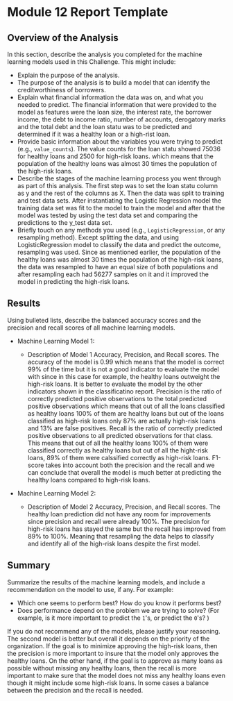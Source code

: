 # Module 12 Report Template

## Overview of the Analysis

In this section, describe the analysis you completed for the machine learning models used in this Challenge. This might include:

* Explain the purpose of the analysis.
* The purpose of the analysis is to build a model that can identify the creditworthiness of borrowers.
* Explain what financial information the data was on, and what you needed to predict.
The financial information that were provided to the model as features were the loan size, the interest rate, the borrower income, the debt to income ratio, number of accounts, derogatory marks and the total debt and the loan statu was to be predicted and determined if it was a healthy loan or a high-rist loan. 
* Provide basic information about the variables you were trying to predict (e.g., `value_counts`).
The value counts for the loan statu showed 75036 for healthy loans and 2500 for high-risk loans. which means that the population of the healthy loans was almost 30 times the population of the high-risk loans. 
* Describe the stages of the machine learning process you went through as part of this analysis.
The first step was to set the loan statu column as y and the rest of the columns as X. Then the data was split to training and test data sets. After instantiating the Logistic Regression model the training data set was fit to the model to train the model and after that the model was tested by using the test data set and comparing the predictions to the y_test data set.
* Briefly touch on any methods you used (e.g., `LogisticRegression`, or any resampling method).
Except splitting the data, and using LogisticRegression model to classify the data and predict the outcome, resampling was used. Since as mentioned earlier, the population of the healthy loans was almost 30 times the population of the high-risk loans, the data was resampled to have an equal size of both populations and after resampling each had 56277 samples on it and it improved the model in predicting the high-risk loans. 
## Results

Using bulleted lists, describe the balanced accuracy scores and the precision and recall scores of all machine learning models.

* Machine Learning Model 1:
  * Description of Model 1 Accuracy, Precision, and Recall scores.
The accuracy of the model is 0.99 which means that the model is correct 99% of the time but it is not a good indicator to evaluate the model with since in this case for example, the healthy loans outweight the high-risk loans. It is better to evaluate the model by the other indicators shown in the classificatino report. Precision is the ratio of correctly predicted positive observations to the total predicted positive observations which means that out of all the loans classified as healthy loans 100% of them are healthy loans but out of the loans classified as high-risk loans only 87% are actually high-risk loans and 13% are false positives. Recall is the ratio of correctly predicted positive observations to all predicted observations for that class. This means that out of all the healthy loans 100% of them were classified correctly as healthy loans but out of all the hight-risk loans, 89% of them were calssified correctly as high-risk loans. F1-score takes into account both the precision and the recall and we can conclude that overall the model is much better at predicting the healthy loans compared to high-risk loans.



* Machine Learning Model 2:
  * Description of Model 2 Accuracy, Precision, and Recall scores.
  The healthy loan prediction did not have any room for improvements since precision and recall were already 100%. The precision for high-risk loans has stayed the same but the recall has improved from 89% to 100%. Meaning that resampling the data helps to classify and identify all of the high-risk loans despite the first model.  

## Summary

Summarize the results of the machine learning models, and include a recommendation on the model to use, if any. For example:
* Which one seems to perform best? How do you know it performs best?
* Does performance depend on the problem we are trying to solve? (For example, is it more important to predict the `1`'s, or predict the `0`'s? )

If you do not recommend any of the models, please justify your reasoning.
The second model is better but overall it depends on the priority of the organization. If the goal is to minimize approving the high-risk loans, then the precision is more important to insure that the model only approves the healthy loans. On the other hand, if the goal is to approve as many loans as possible without missing any healthy loans, then the recall is more important to make sure that the model does not miss any healthy loans even though it might include some high-risk loans. In some cases a balance between the precision and the recall is needed. 
